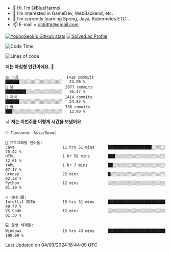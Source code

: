 - 👋 Hi, I’m @BlueHarmel
- 👀 I’m interested in GameDev, WebBackend, etc.
- 🌱 I’m currently learning Spring, Java, Kubernetes ETC...
- 📫 E-mail = dldjdtjr@gmail.com

[![YoungSeok's GitHub stats](https://github-readme-stats.vercel.app/api?username=BlueHarmel&show_icons=true&theme=transparent)](https://github.com/anuraghazra/github-readme-stats)
[![Solved.ac Profile](http://mazassumnida.wtf/api/v2/generate_badge?boj=dldjdtjr)](https://solved.ac/dldjdtjr/)

<!--START_SECTION:waka-->
![Code Time](http://img.shields.io/badge/Code%20Time-679%20hrs%2058%20mins-blue)

![Lines of code](https://img.shields.io/badge/%EC%A0%80%EB%8A%94%20%EC%97%AC%ED%83%9C%EA%B9%8C%EC%A7%80%20-46.6%20million%20%EC%A4%84%EC%9D%98%20%EC%BD%94%EB%93%9C%EB%A5%BC%20%EC%9E%91%EC%84%B1%ED%96%88%EC%96%B4%EC%9A%94.-blue)

**저는 아침형 인간이에요. 🐤** 

```text
🌞 아침                     1418 commits        ██████░░░░░░░░░░░░░░░░░░░   24.90 % 
🌆 낮　                     2077 commits        █████████░░░░░░░░░░░░░░░░   36.47 % 
🌃 저녁                     1414 commits        ██████░░░░░░░░░░░░░░░░░░░   24.83 % 
🌙 밤　                     786 commits         ███░░░░░░░░░░░░░░░░░░░░░░   13.80 % 
```


📊 **저는 이번주를 이렇게 시간을 보냈어요.** 

```text
🕑︎ Timezone: Asia/Seoul

💬 프로그래밍 언어들: 
Java                     11 hrs 51 mins      ███████████████████░░░░░░   75.42 % 
HTML                     1 hr 58 mins        ███░░░░░░░░░░░░░░░░░░░░░░   12.61 % 
YAML                     1 hr 7 mins         ██░░░░░░░░░░░░░░░░░░░░░░░   07.17 % 
Groovy                   22 mins             █░░░░░░░░░░░░░░░░░░░░░░░░   02.38 % 
Python                   12 mins             ░░░░░░░░░░░░░░░░░░░░░░░░░   01.30 % 

🔥 에디터들: 
IntelliJ IDEA            15 hrs 31 mins      █████████████████████████   98.70 % 
VS Code                  12 mins             ░░░░░░░░░░░░░░░░░░░░░░░░░   01.30 % 

💻 운영 체제들: 
Windows                  15 hrs 43 mins      █████████████████████████   100.00 % 
```


 Last Updated on 04/09/2024 18:44:09 UTC
<!--END_SECTION:waka-->
<!---
BlueHarmel/BlueHarmel is a ✨ special ✨ repository because its `README.md` (this file) appears on your GitHub profile.
You can click the Preview link to take a look at your changes.
--->

